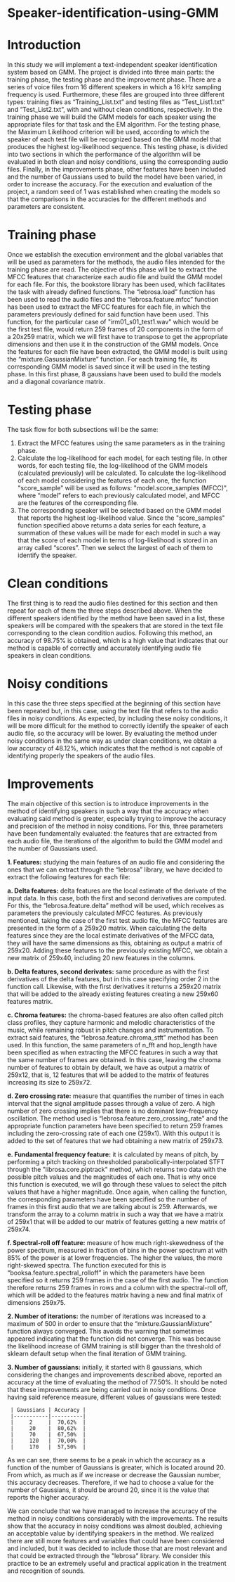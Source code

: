# Speaker-identification-using-GMM

# Introduction 

In this study we will implement a text-independent speaker identification system based on GMM. The project is divided into three main parts: the training phase, the testing phase and the improvement phase.
There are a series of voice files from 16 different speakers in which a 16 kHz sampling frequency is used. Furthermore, these files are grouped into three different types: training files as “Training_List.txt” and testing files as “Test_List1.txt” and “Test_List2.txt”, with and without clean conditions, respectively.
In the training phase we will build the GMM models for each speaker using the appropriate files for that task and the EM algorithm. For the testing phase, the Maximum Likelihood criterion will be used, according to which the speaker of each test file will be recognized based on the GMM model that produces the highest log-likelihood sequence. This testing phase, is divided into two sections in which the performance of the algorithm will be evaluated in both clean and noisy conditions, using the corresponding audio files.
Finally, in the improvements phase, other features have been included and the number of Gaussians used to build the model have been varied, in order to increase the accuracy.
For the execution and evaluation of the project, a random seed of 1 was established when creating the models so that the comparisons in the accuracies for the different methods and parameters are consistent.

# Training phase

Once we establish the execution environment and the global variables that will be used as parameters for the methods, the audio files intended for the training phase are read. The objective of this phase will be to extract the MFCC features that characterize each audio file and build the GMM model for each file. For this, the bookstore library has been used, which facilitates the task with already defined functions.
The “lebrosa.load” function has been used to read the audio files and the “lebrosa.feature.mfcc” function has been used to extract the MFCC features for each file, in which the parameters previously defined for said function have been used. This function, for the particular case of "irm01_s01_test1.wav" which would be the first test file, would return 259 frames of 20 components in the form of a 20x259 matrix, which we will first have to transpose to get the appropriate dimensions and then use it in the construction of the GMM models.
Once the features for each file have been extracted, the GMM model is built using the “mixture.GasussianMixture” function. For each training file, its corresponding GMM model is saved since it will be used in the testing phase. In this first phase, 8 gaussians have been used to build the models and a diagonal covariance matrix.

# Testing phase

The task flow for both subsections will be the same:
   1. Extract the MFCC features using the same parameters as in the training phase.
   2. Calculate the log-likelihood for each model, for each testing file. In other words, for each testing file, the log-likelihood of the GMM models (calculated previously)           will be calculated. To calculate the log-likelihood of each model considering the features of each one, the function "score_sample" will be used as follows:                     "model.score_samples (MFCC)", where “model” refers to each previously calculated model, and MFCC are the features of the corresponding file.
   3. The corresponding speaker will be selected based on the GMM model that reports the highest log-likelihood value. Since the "score_samples" function specified above returns       a data series for each feature, a summation of these values will be made for each model in such a way that the score of each model in terms of log-likelihood is stored in       an array called “scores”. Then we select the largest of each of them to identify the speaker.
   
# Clean conditions   

The first thing is to read the audio files destined for this section and then repeat for each of them the three steps described above. When the different speakers identified by the method have been saved in a list, these speakers will be compared with the speakers that are stored in the text file corresponding to the clean condition audios. Following this method, an accuracy of 98.75% is obtained, which is a high value that indicates that our method is capable of correctly and accurately identifying audio file speakers in clean conditions.

# Noisy conditions

In this case the three steps specified at the beginning of this section have been repeated but, in this case, using the text file that refers to the audio files in noisy conditions. As expected, by including these noisy conditions, it will be more difficult for the method to correctly identify the speaker of each audio file, so the accuracy will be lower.
By evaluating the method under noisy conditions in the same way as under clean conditions, we obtain a low accuracy of 48.12%, which indicates that the method is not capable of identifying properly the speakers of the audio files.

# Improvements

The main objective of this section is to introduce improvements in the method of identifying speakers in such a way that the accuracy when evaluating said method is greater, especially trying to improve the accuracy and precision of the method in noisy conditions.
For this, three parameters have been fundamentally evaluated: the features that are extracted from each audio file, the iterations of the algorithm to build the GMM model and the number of Gaussians used.

  **1. Features:** studying the main features of an audio file and considering the ones that we can extract through the “lebrosa” library, we have decided to extract the              following features for each file:
  
   **a. Delta features:** delta features are the local estimate of the derivate of the input data. In this case, both the first and second derivatives are computed. For this,             the “lebrosa.feature.delta” method will be used, which receives as parameters the previously calculated MFCC features. As previously mentioned, taking the case of               the first test audio file, the MFCC features are presented in the form of a 259x20 matrix. When calculating the delta features since they are the local estimate                 derivatives of the MFCC data, they will have the same dimensions as this, obtaining as output a matrix of 259x20. Adding these features to the previously existing               MFCC, we obtain a new matrix of 259x40, including 20 new features in the columns.
         
   **b. Delta features, second derivates:** same procedure as with the first derivatives of the delta features, but in this case specifying order 2 in the function call.                  Likewise, with the first derivatives it returns a 259x20 matrix that will be added to the already existing features creating a new 259x60 features matrix.
       
   **c. Chroma features:** the chroma-based features are also often called pitch class profiles, they capture harmonic and melodic characteristics of the music, while                      remaining robust in pitch changes and instrumentation. To extract said features, the “lebrosa.feature.chroma_stft” method has been used. In this function, the same              parameters of n_fft and hop_length have been specified as when extracting the MFCC features in such a way that the same number of frames are obtained. In this case,              leaving the chroma number of features to obtain by default, we have as output a matrix of 259x12, that is, 12 features that will be added to the matrix of features              increasing its size to 259x72.
      
   **d. Zero crossing rate:** measure that quantifies the number of times in each interval that the signal amplitude passes through a value of zero. A high number of zero                  crossing implies that there is no dominant low-frequency oscillation. The method used is “lebrosa.feature.zero_crossing_rate” and the appropriate function                        parameters have been specified to return 259 frames including the zero-crossing rate of each one (259x1). With this output it is added to the set of features that                we had obtaining a new matrix of 259x73.
        
   **e. Fundamental frequency feature:** it is calculated by means of pitch, by performing a pitch tracking on thresholded parabolically-interpolated STFT through the                      "librosa.core.piptrack" method, which returns two data with the possible pitch values and the magnitudes of each one. That is why once this function is executed, we              will go through these values to select the pitch values that have a higher magnitude. Once again, when calling the function, the corresponding parameters have been              specified so the number of frames in this first audio that we are talking about is 259. Afterwards, we transform the array to a column matrix in such a way that we              have a matrix of 259x1 that will be added to our matrix of features getting a new matrix of 259x74.
        
   **f. Spectral-roll off feature:** measure of how much right-skewedness of the power spectrum, measured in fraction of bins in the power spectrum at with 85% of the power                is at lower frequencies. The higher the values, the more right-skewed spectra. The function executed for this is “booksa.feature.spectral_rolloff” in which the                  parameters have been specified so it returns 259 frames in the case of the first audio. The function therefore returns 259 frames in rows and a column with the                  spectral-roll off, which will be added to the features matrix having a new and final matrix of dimensions 259x75.
         
  **2. Number of iterations:** the number of iterations was increased to a maximum of 500 in order to ensure that the “mixture.GaussianMixture” function always converged. This            avoids the warning that sometimes appeared indicating that the function did not converge. This was because the likelihood increase of GMM training is still bigger than          the threshold of sklearn default setup when the final iteration of GMM training.
    
  **3. Number of gaussians:** initially, it started with 8 gaussians, which considering the changes and improvements described above, reported an accuracy at the time of                  evaluating the method of 77.50%. It should be noted that these improvements are being carried out in noisy conditions. Once having said reference measure, different              values of gaussians were tested:
  
     | Gaussians | Accuracy |
     |-----------|----------|
     |     2     |  70,62%  |
     |     20    |  80,62%  |
     |     70    |  67,50%  |
     |     120   |  70,00%  | 
     |     170   |  57,50%  |

   As we can see, there seems to be a peak in which the accuracy as a function of the number of Gaussians is greater, which is located around 20. From which, as much as if we      increase or decrease the Gaussian number, this accuracy decreases. Therefore, if we had to choose a value for the number of Gaussians, it should be around 20, since it is the    value that reports the higher accuracy.
   
   
   
We can conclude that we have managed to increase the accuracy of the method in noisy conditions considerably with the improvements. The results show that the accuracy in noisy conditions was almost doubled, achieving an acceptable value by identifying speakers in the method.
We realized there are still more features and variables that could have been considered and included, but it was decided to include those that are most relevant and that could be extracted through the "lebrosa" library. We consider this practice to be an extremely useful and practical application in the treatment and recognition of sounds.
